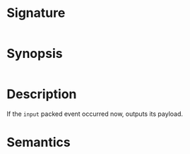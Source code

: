 # Signature
```vikid-signature
```

# Synopsis
```vikid-synopsis
```

# Description
If the `input` packed event occurred now, outputs its payload.

# Semantics
